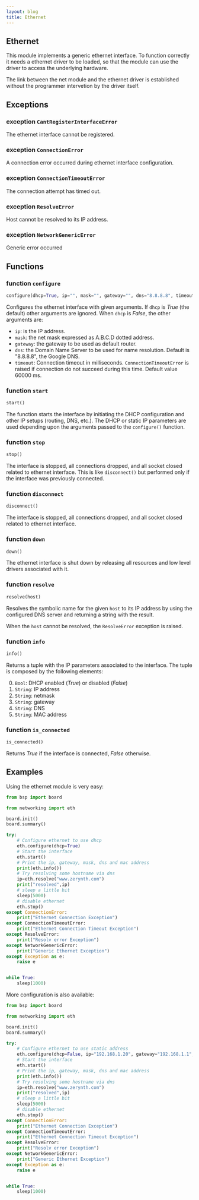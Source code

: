 ```yaml
---
layout: blog
title: Ethernet
---
```

## Ethernet

This module implements a generic ethernet interface.
To function correctly it needs a ethernet driver to be loaded, so that the module can use
the driver to access the underlying hardware.

The link between the net module and the ethernet driver is
established without the programmer
intervetion by the driver itself.

## Exceptions

### exception `CantRegisterInterfaceError`
The ethernet interface cannot be registered.

### exception `ConnectionError`
A connection error occurred during ethernet interface configuration.

### exception `ConnectionTimeoutError`
The connection attempt has timed out.

### exception `ResolveError`
Host cannot be resolved to its IP address.

### exception `NetworkGenericError`
Generic error occurred

## Functions

### function `configure`
```python
configure(dhcp=True, ip="", mask="", gateway="", dns="8.8.8.8", timeout=60000)
```
Configures the ethernet interface with given arguments. If `dhcp` is *True* (the default) other arguments are ignored.
When `dhcp` is *False*, the other arguments are:

* `ip`: is the IP address.
* `mask`: the net mask expressed as A.B.C.D dotted address.
* `gateway`: the gateway to be used as default router.
* `dns`: the Domain Name Server to be used for name resolution. Default is "8.8.8.8", the Google DNS.
* `timeout`: Connection timeout in milliseconds. `ConnectionTimeoutError` is raised if connection do not succeed during this time. Default value 60000 ms. 

### function `start`
```python
start()
```
The function starts the interface by initiating the DHCP configuration and other IP setups (routing, DNS, etc.).
The DHCP or static IP parameters are used depending upon the arguments passed to the `configure()` function.

### function `stop`
```python
stop()
```
The interface is stopped, all connections dropped, and all socket closed related to ethernet interface. This is like `disconnect()` but performed only if the interface was previously connected.

### function `disconnect`
```python
disconnect()
```
The interface is stopped, all connections dropped, and all socket closed related to ethernet interface.

### function `down`
```python
down()
```
The ethernet interface is shut down by releasing all resources and low level drivers associated with it.

### function `resolve`
```python
resolve(host)
```
Resolves the symbolic name for the given `host` to its IP address by using the configured DNS server and returning a string with the result.

When the `host` cannot be resolved, the `ResolveError` exception is raised.

### function `info`
```python
info()
```
Returns a tuple with the IP parameters associated to the interface. The tuple is composed by the following elements:

0. `Bool`: DHCP enabled (*True*) or disabled (*False*)
1. `String`: IP address
2. `String`: netmask
3. `String`: gateway
4. `String`: DNS
5. `String`: MAC address

### function `is_connected`
```python
is_connected()
```
Returns *True* if the interface is connected, *False* otherwise.

## Examples

Using the ethernet module is very easy:

```python
from bsp import board

from networking import eth

board.init()
board.summary()

try:
    # Configure ethernet to use dhcp
    eth.configure(dhcp=True)
    # Start the interface
    eth.start()
    # Print the ip, gateway, mask, dns and mac address
    print(eth.info())
    # Try resolving some hostname via dns
    ip=eth.resolve("www.zerynth.com")
    print("resolved",ip)
    # sleep a little bit
    sleep(5000)
    # disable ethernet
    eth.stop()
except ConnectionError:
    print("Ethernet Connection Exception")
except ConnectionTimeoutError:
    print("Ethernet Connection Timeout Exception")
except ResolveError:
    print("Resolv error Exception")
except NetworkGenericError:
    print("Generic Ethernet Exception")
except Exception as e:
    raise e


while True:
    sleep(1000)

```

More configuration is also available:

```python
from bsp import board

from networking import eth

board.init()
board.summary()

try:
    # Configure ethernet to use static address
    eth.configure(dhcp=False, ip="192.168.1.20", gateway="192.168.1.1", mask="255.255.255.0", dns="8.8.4.4")
    # Start the interface
    eth.start()
    # Print the ip, gateway, mask, dns and mac address
    print(eth.info())
    # Try resolving some hostname via dns
    ip=eth.resolve("www.zerynth.com")
    print("resolved",ip)
    # sleep a little bit
    sleep(5000)
    # disable ethernet
    eth.stop()
except ConnectionError:
    print("Ethernet Connection Exception")
except ConnectionTimeoutError:
    print("Ethernet Connection Timeout Exception")
except ResolveError:
    print("Resolv error Exception")
except NetworkGenericError:
    print("Generic Ethernet Exception")
except Exception as e:
    raise e


while True:
    sleep(1000)

```



